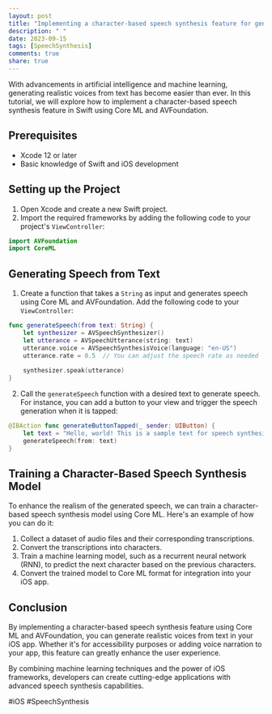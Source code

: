 ```yaml
---
layout: post
title: "Implementing a character-based speech synthesis feature for generating realistic voices from text using Core ML and AVFoundation in Swift"
description: " "
date: 2023-09-15
tags: [SpeechSynthesis]
comments: true
share: true
---
```


With advancements in artificial intelligence and machine learning, generating realistic voices from text has become easier than ever. In this tutorial, we will explore how to implement a character-based speech synthesis feature in Swift using Core ML and AVFoundation.

## Prerequisites
- Xcode 12 or later
- Basic knowledge of Swift and iOS development

## Setting up the Project
1. Open Xcode and create a new Swift project.
2. Import the required frameworks by adding the following code to your project's `ViewController`:

```swift
import AVFoundation
import CoreML
```

## Generating Speech from Text
1. Create a function that takes a `String` as input and generates speech using Core ML and AVFoundation. Add the following code to your `ViewController`:

```swift
func generateSpeech(from text: String) {
    let synthesizer = AVSpeechSynthesizer()
    let utterance = AVSpeechUtterance(string: text)
    utterance.voice = AVSpeechSynthesisVoice(language: "en-US")
    utterance.rate = 0.5  // You can adjust the speech rate as needed
    
    synthesizer.speak(utterance)
}
```

2. Call the `generateSpeech` function with a desired text to generate speech. For instance, you can add a button to your view and trigger the speech generation when it is tapped:

```swift
@IBAction func generateButtonTapped(_ sender: UIButton) {
    let text = "Hello, world! This is a sample text for speech synthesis."
    generateSpeech(from: text)
}
```

## Training a Character-Based Speech Synthesis Model
To enhance the realism of the generated speech, we can train a character-based speech synthesis model using Core ML. Here's an example of how you can do it:

1. Collect a dataset of audio files and their corresponding transcriptions.
2. Convert the transcriptions into characters.
3. Train a machine learning model, such as a recurrent neural network (RNN), to predict the next character based on the previous characters.
4. Convert the trained model to Core ML format for integration into your iOS app.

## Conclusion
By implementing a character-based speech synthesis feature using Core ML and AVFoundation, you can generate realistic voices from text in your iOS app. Whether it's for accessibility purposes or adding voice narration to your app, this feature can greatly enhance the user experience.

By combining machine learning techniques and the power of iOS frameworks, developers can create cutting-edge applications with advanced speech synthesis capabilities.

#iOS #SpeechSynthesis